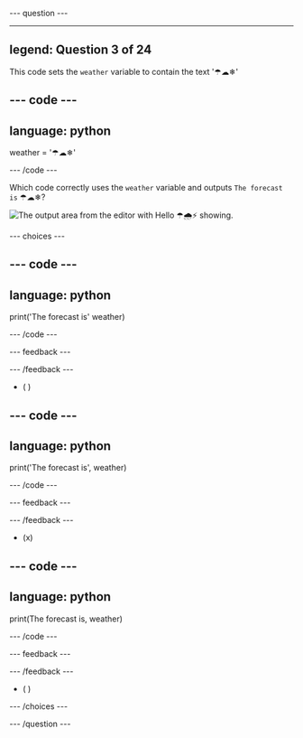--- question ---

---
legend: Question 3 of 24
---

This code sets the `weather` variable to contain the text '☂☁❄'

--- code ---
---
language: python
---

weather = '☂☁❄'

--- /code ---

Which code correctly uses the `weather` variable and outputs `The forecast is` ☂☁❄?

![The output area from the editor with Hello ☂🌧⚡ showing.](images/quiz_3.png)

--- choices ---

--- code ---
---
language: python
---

print('The forecast is' weather)

--- /code ---

 --- feedback ---

 --- /feedback ---

- ( )

--- code ---
---
language: python
---

print('The forecast is', weather)

--- /code ---

 --- feedback ---

 --- /feedback ---

- (x)

--- code ---
---
language: python
---

print(The forecast is, weather)

--- /code ---

 --- feedback ---

 --- /feedback ---

- ( )

--- /choices ---

--- /question ---
